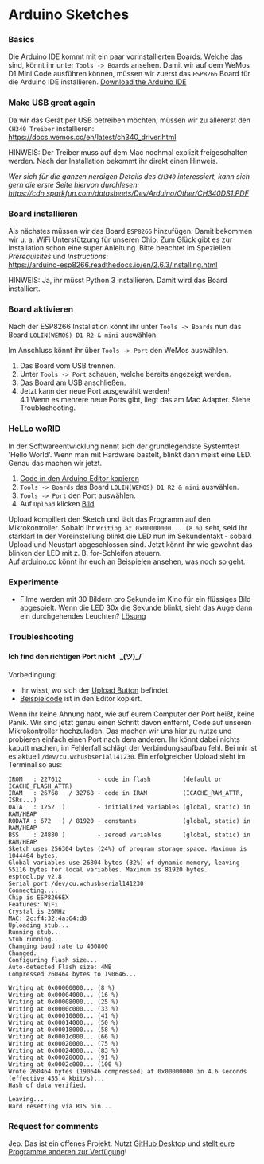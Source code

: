 # Arduino Sketches

### Basics

Die Arduino IDE kommt mit ein paar vorinstallierten Boards. Welche das sind, könnt ihr unter `Tools -> Boards` ansehen. Damit wir auf dem WeMos D1 Mini Code ausführen können, müssen wir zuerst das `ESP8266` Board für die Arduino IDE installieren. [Download the Arduino IDE](https://www.arduino.cc/en/Main/Software)

### Make USB great again

Da wir das Gerät per USB betreiben möchten, müssen wir zu allererst den `CH340 Treiber` installieren:  
https://docs.wemos.cc/en/latest/ch340_driver.html

HINWEIS: Der Treiber muss auf dem Mac nochmal explizit freigeschalten werden. Nach der Installation bekommt ihr direkt einen Hinweis.

_Wer sich für die ganzen nerdigen Details des `CH340` interessiert, kann sich gern die erste Seite hiervon durchlesen:_
_https://cdn.sparkfun.com/datasheets/Dev/Arduino/Other/CH340DS1.PDF_


### Board installieren

Als nächstes müssen wir das Board `ESP8266` hinzufügen. Damit bekommen wir u. a. WiFi Unterstützung für unseren Chip. Zum Glück gibt es zur Installation schon eine super Anleitung. Bitte beachtet im Speziellen _Prerequisites_ und _Instructions_:  
https://arduino-esp8266.readthedocs.io/en/2.6.3/installing.html

HINWEIS: Ja, ihr müsst Python 3 installieren. Damit wird das Board installiert.

### Board aktivieren

Nach der ESP8266 Installation könnt ihr unter `Tools -> Boards` nun das Board `LOLIN(WEMOS) D1 R2 & mini` auswählen.

Im Anschluss könnt ihr über `Tools -> Port` den WeMos auswählen.
1. Das Board vom USB trennen.
2. Unter `Tools -> Port` schauen, welche bereits angezeigt werden.
3. Das Board am USB anschließen.
4. Jetzt kann der neue Port ausgewählt werden!  
4.1 Wenn es mehrere neue Ports gibt, liegt das am Mac Adapter. Siehe Troubleshooting.


### HeLLo woRlD

In der Softwareentwicklung nennt sich der grundlegendste Systemtest 'Hello World'. Wenn man mit Hardware bastelt, blinkt dann meist eine LED. Genau das machen wir jetzt.

1. [Code in den Arduino Editor kopieren](./sketches/hello-world/hello-world.ino)
2. `Tools -> Boards` das Board `LOLIN(WEMOS) D1 R2 & mini` auswählen.
3. `Tools -> Port` den Port auswählen.
4. Auf `Upload` klicken [Bild](https://github.com/rainerknabenbauer/iot/blob/master/resources/arduino_ide_explained.png)

Upload kompiliert den Sketch und lädt das Programm auf den Mikrokontroller. Sobald ihr `Writing at 0x00000000... (8 %)` seht, seid ihr starklar! In der Voreinstellung blinkt die LED nun im Sekundentakt - sobald Upload und Neustart abgeschlossen sind. Jetzt könnt ihr wie gewohnt das blinken der LED mit z. B. for-Schleifen steuern.  
Auf [arduino.cc](https://www.arduino.cc/en/Tutorial/BuiltInExamples) könnt ihr euch an Beispielen ansehen, was noch so geht. 

### Experimente
- Filme werden mit 30 Bildern pro Sekunde im Kino für ein flüssiges Bild abgespielt. Wenn die LED 30x die Sekunde blinkt, sieht das Auge dann ein durchgehendes Leuchten? [Lösung](./sketches/experiment-traegheit-des-auges/experiment-traegheit-des-auges.ino)


### Troubleshooting
#### Ich find den richtigen Port nicht ¯\_(ツ)_/¯
Vorbedingung:
- Ihr wisst, wo sich der [Upload Button](https://github.com/rainerknabenbauer/iot/blob/master/resources/arduino_ide_explained.png) befindet.
- [Beispielcode](./sketches/hello-world/hello-world.ino) ist in den Editor kopiert.

Wenn ihr keine Ahnung habt, wie auf eurem Computer der Port heißt, keine Panik. Wir sind jetzt genau einen Schritt davon entfernt, Code auf unseren Mikrokontroller hochzuladen. Das machen wir uns hier zu nutze und probieren einfach einen Port nach dem anderen. Ihr könnt dabei nichts kaputt machen, im Fehlerfall schlägt der Verbindungsaufbau fehl. Bei mir ist es aktuell `/dev/cu.wchusbserial141230`. Ein erfolgreicher Upload sieht im Terminal so aus: 

```Executable segment sizes:
IROM   : 227612          - code in flash         (default or ICACHE_FLASH_ATTR) 
IRAM   : 26768   / 32768 - code in IRAM          (ICACHE_RAM_ATTR, ISRs...) 
DATA   : 1252  )         - initialized variables (global, static) in RAM/HEAP 
RODATA : 672   ) / 81920 - constants             (global, static) in RAM/HEAP 
BSS    : 24880 )         - zeroed variables      (global, static) in RAM/HEAP 
Sketch uses 256304 bytes (24%) of program storage space. Maximum is 1044464 bytes.
Global variables use 26804 bytes (32%) of dynamic memory, leaving 55116 bytes for local variables. Maximum is 81920 bytes.
esptool.py v2.8
Serial port /dev/cu.wchusbserial141230
Connecting....
Chip is ESP8266EX
Features: WiFi
Crystal is 26MHz
MAC: 2c:f4:32:4a:64:d8
Uploading stub...
Running stub...
Stub running...
Changing baud rate to 460800
Changed.
Configuring flash size...
Auto-detected Flash size: 4MB
Compressed 260464 bytes to 190646...

Writing at 0x00000000... (8 %)
Writing at 0x00004000... (16 %)
Writing at 0x00008000... (25 %)
Writing at 0x0000c000... (33 %)
Writing at 0x00010000... (41 %)
Writing at 0x00014000... (50 %)
Writing at 0x00018000... (58 %)
Writing at 0x0001c000... (66 %)
Writing at 0x00020000... (75 %)
Writing at 0x00024000... (83 %)
Writing at 0x00028000... (91 %)
Writing at 0x0002c000... (100 %)
Wrote 260464 bytes (190646 compressed) at 0x00000000 in 4.6 seconds (effective 455.4 kbit/s)...
Hash of data verified.

Leaving...
Hard resetting via RTS pin...
```


### Request for comments

Jep. Das ist ein offenes Projekt. Nutzt [GitHub Desktop](https://desktop.github.com/) und [stellt eure Programme anderen zur Verfügung](https://github.com/rainerknabenbauer/iot/pulls)!